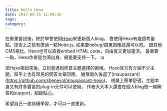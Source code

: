 ```yaml
---
title: Hello Hexo
date: 2017-05-15 11:00:36
tags:
category:  
---
```


在重重嘗試後，終於學會使用[Hexo](https://hexo.io/zh-tw/)來更新個人blog。
會使用Hexo有幾個考量點，技術上之前有摸過一點Node.js, 如果要debug/調東西應該還可以吧。
跟其他CMS相比、Hexo也可以直接embed HTML code，自由度又更加靈活。
最重要一點，Hexo作者是台灣出身，總是要支持一下。 :p

把Hexo架起來後，立刻會遇到佈景主題選擇的困境。
Hexo官方有介紹不少主題，知乎上也有常見的問答文章回應。
猶豫很久後選了[maupassant] (https://github.com/shenevol/maupassant-hexo)。
視覺上簡單舒適，主題本身又有許多豐富的plug-in元件可以使用，
作者大大本人還會在個人blog做一線解答和support，超級貼心。

希望自己一直持續學習，才可以一直更新。
